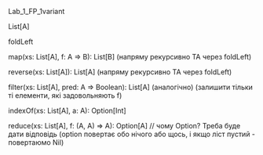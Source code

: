 Lab_1_FP_1variant
 
List[A]

foldLeft

map(xs: List[A], f: A => B): List[B] (напряму рекурсивно ТА через foldLeft)

reverse(xs: List[A]): List[A] (напряму рекурсивно ТА через foldLeft)

filter(xs: List[A], pred: A => Boolean): List[A] (аналогічно) (залишити тільки ті елементи, які задовольняють f)

indexOf(xs: List[A], a: A): Option[Int]

reduce(xs: List[A], f: (A, A) => A): Option[A] // чому Option? Треба буде дати відповідь    (option повертає обо нічого або щось, і якщо ліст пустий - повертаюмо Nil)


